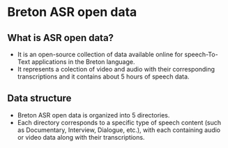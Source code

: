 # Breton ASR open data 
## What is ASR open data?
* It is an open-source collection of data available online for speech-To-Text applications in the Breton language.
* It represents a colection of video and audio with their corresponding transcriptions and it contains about 5 hours of speech data.
## Data structure
* Breton ASR open data is organized into 5 directories.
* Each directory corresponds to a specific type of speech content (such as Documentary, Interview, Dialogue, etc.), with each containing audio or video data along with their transcriptions.

